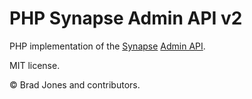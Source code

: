 # PHP Synapse Admin API v2

PHP implementation of the [Synapse](https://matrix.org/docs/projects/server/synapse/)
[Admin API](https://github.com/matrix-org/synapse/tree/master/docs/admin_api).

MIT license.

&copy; Brad Jones and contributors.
